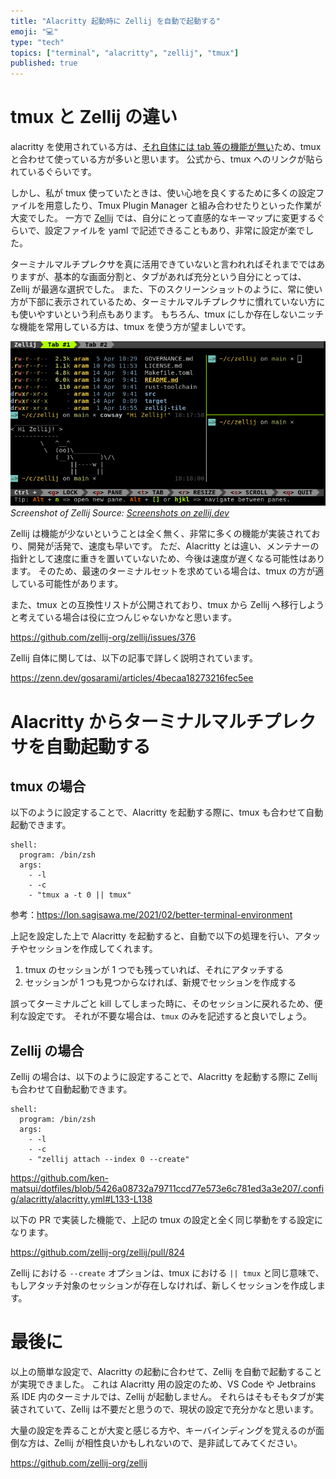 ```yaml
---
title: "Alacritty 起動時に Zellij を自動で起動する"
emoji: "💻"
type: "tech"
topics: ["terminal", "alacritty", "zellij", "tmux"]
published: true
---
```


# tmux と Zellij の違い

alacritty を使用されている方は、[それ自体には tab 等の機能が無い](https://github.com/alacritty/alacritty/blob/673710487afac8596a9f18fea9e04aeada32c2be/README.md?plain=1#L95-L101)ため、tmux と合わせて使っている方が多いと思います。
公式から、tmux へのリンクが貼られているぐらいです。

しかし、私が tmux 使っていたときは、使い心地を良くするために多くの設定ファイルを用意したり、Tmux Plugin Manager と組み合わせたりといった作業が大変でした。
一方で [Zellij](https://github.com/zellij-org/zellij) では、自分にとって直感的なキーマップに変更するぐらいで、設定ファイルを yaml で記述できることもあり、非常に設定が楽でした。

ターミナルマルチプレクサを真に活用できていないと言われればそれまでではありますが、基本的な画面分割と、タブがあれば充分という自分にとっては、Zellij が最適な選択でした。
また、下のスクリーンショットのように、常に使い方が下部に表示されているため、ターミナルマルチプレクサに慣れていない方にも使いやすいという利点もあります。
もちろん、tmux にしか存在しないニッチな機能を常用している方は、tmux を使う方が望ましいです。

![Screenshot of Zellij](/images/alacritty-and-zellij/zellij-preview.png)
*Screenshot of Zellij
Source: [Screenshots on zellij.dev](https://zellij.dev/screenshots/)*

Zellij は機能が少ないということは全く無く、非常に多くの機能が実装されており、開発が活発で、速度も早いです。
ただ、Alacritty とは違い、メンテナーの指針として速度に重きを置いていないため、今後は速度が遅くなる可能性はあります。
そのため、最速のターミナルセットを求めている場合は、tmux の方が適している可能性があります。

また、tmux との互換性リストが公開されており、tmux から Zellij へ移行しようと考えている場合は役に立つんじゃないかなと思います。

https://github.com/zellij-org/zellij/issues/376

Zellij 自体に関しては、以下の記事で詳しく説明されています。

https://zenn.dev/gosarami/articles/4becaa18273216fec5ee

# Alacritty からターミナルマルチプレクサを自動起動する

## tmux の場合

以下のように設定することで、Alacritty を起動する際に、tmux も合わせて自動起動できます。

```yaml: .config/alacritty/alacritty.yml
shell:
  program: /bin/zsh
  args:
    - -l
    - -c
    - "tmux a -t 0 || tmux"
```

参考：https://lon.sagisawa.me/2021/02/better-terminal-environment

上記を設定した上で Alacritty を起動すると、自動で以下の処理を行い、アタッチやセッションを作成してくれます。

1. tmux のセッションが 1 つでも残っていれば、それにアタッチする
2. セッションが 1 つも見つからなければ、新規でセッションを作成する

誤ってターミナルごと kill してしまった時に、そのセッションに戻れるため、便利な設定です。
それが不要な場合は、`tmux` のみを記述すると良いでしょう。

## Zellij の場合

Zellij の場合は、以下のように設定することで、Alacritty を起動する際に Zellij も合わせて自動起動できます。

```yaml: .config/alacritty/alacritty.yml
shell:
  program: /bin/zsh
  args:
    - -l
    - -c
    - "zellij attach --index 0 --create"
```

https://github.com/ken-matsui/dotfiles/blob/5426a08732a79711ccd77e573e6c781ed3a3e207/.config/alacritty/alacritty.yml#L133-L138

以下の PR で実装した機能で、上記の tmux の設定と全く同じ挙動をする設定になります。

https://github.com/zellij-org/zellij/pull/824

Zellij における `--create` オプションは、tmux における `|| tmux` と同じ意味で、もしアタッチ対象のセッションが存在しなければ、新しくセッションを作成します。

# 最後に

以上の簡単な設定で、Alacritty の起動に合わせて、Zellij を自動で起動することが実現できました。
これは Alacritty 用の設定のため、VS Code や Jetbrains 系 IDE 内のターミナルでは、Zellij が起動しません。
それらはそもそもタブが実装されていて、Zellij は不要だと思うので、現状の設定で充分かなと思います。

大量の設定を弄ることが大変と感じる方や、キーバインディングを覚えるのが面倒な方は、Zellij が相性良いかもしれないので、是非試してみてください。

https://github.com/zellij-org/zellij
